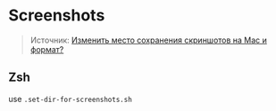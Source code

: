 # Screenshots

> Источник: [Изменить место сохранения скриншотов на Mac и формат?](https://androidp1.ru/izmenit-mesto-sohraneniya-skrinshotov-na-mac-i-format/)

## Zsh

use `.set-dir-for-screenshots.sh`
